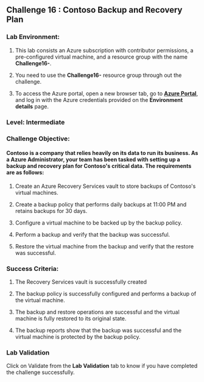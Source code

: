 ## Challenge 16 : Contoso Backup and Recovery Plan

### **Lab Environment:** 

1. This lab consists an Azure subscription with contributor permissions, a pre-configured virtual machine, and a resource group with the name **Challenge16-<inject key="DeploymentID" enableCopy="false"/>**.

2. You need to use the **Challenge16-<inject key="DeploymentID" enableCopy="false"/>** resource group through out the challenge.

3. To access the Azure portal, open a new browser tab, go to **[Azure Portal](https://portal.azure.com)**, and log in with the Azure credentials provided on the **Environment details** page.

### **Level:**  Intermediate

### **Challenge Objective:**

#### Contoso is a company that relies heavily on its data to run its business. As a Azure Administrator, your team has been tasked with setting up a backup and recovery plan for Contoso's critical data. The requirements are as follows:

1. Create an Azure Recovery Services vault to store backups of Contoso's virtual machines.

1. Create a backup policy that performs daily backups at 11:00 PM and retains backups for 30 days.

1. Configure a virtual machine to be backed up by the backup policy.

1. Perform a backup and verify that the backup was successful.

1. Restore the virtual machine from the backup and verify that the restore was successful.

### Success Criteria:

1. The Recovery Services vault is successfully created

1. The backup policy is successfully configured and performs a backup of the virtual machine.

1. The backup and restore operations are successful and the virtual machine is fully restored to its original state.

1. The backup reports show that the backup was successful and the virtual machine is protected by the backup policy.

### Lab Validation

Click on Validate from the **Lab Validation** tab to know if you have completed the challenge successfully.



